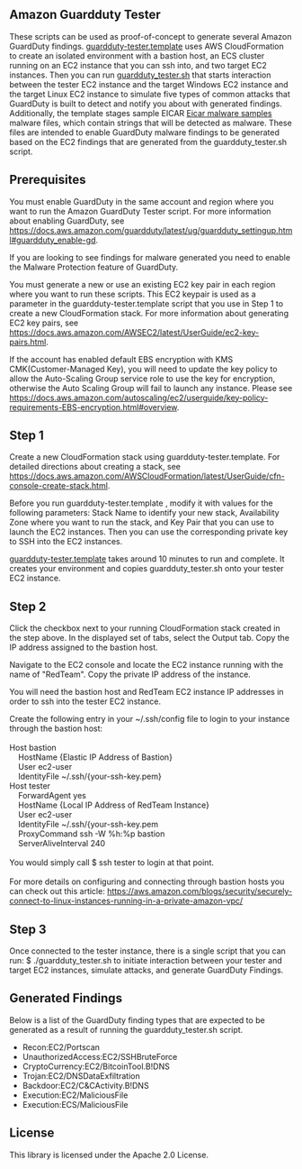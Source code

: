 ## Amazon Guardduty Tester

These scripts can be used as proof-of-concept to generate several Amazon GuardDuty findings. [guardduty-tester.template](https://github.com/awslabs/amazon-guardduty-tester/blob/master/guardduty-tester.template) uses AWS CloudFormation to create an isolated environment with a bastion host, an ECS cluster running on an EC2 instance that you can ssh into, and two target EC2 instances. Then you can run [guardduty_tester.sh](https://github.com/awslabs/amazon-guardduty-tester/blob/master/guardduty_tester.sh) that starts interaction between the tester EC2 instance and the target Windows EC2 instance and the target Linux EC2 instance to simulate five types of common attacks that GuardDuty is built to detect and notify you about with generated findings. Additionally, the template stages sample EICAR [Eicar malware samples](https://www.eicar.org/download-anti-malware-testfile/) malware files, which contain strings that will be detected as malware.  These files are intended to enable GuardDuty malware findings to be generated based on the EC2 findings that are generated from the guardduty_tester.sh script.  

## Prerequisites

You must enable GuardDuty in the same account and region where you want to run the Amazon GuardDuty Tester script. For more information about enabling GuardDuty, see https://docs.aws.amazon.com/guardduty/latest/ug/guardduty_settingup.html#guardduty_enable-gd.

If you are looking to see findings for malware generated you need to enable the Malware Protection feature of GuardDuty.  

You must generate a new or use an existing EC2 key pair in each region where you want to run these scripts. This EC2 keypair is used as a parameter in the guardduty-tester.template script that you use in Step 1 to create a new CloudFormation stack. For more information about generating EC2 key pairs, see https://docs.aws.amazon.com/AWSEC2/latest/UserGuide/ec2-key-pairs.html.

If the account has enabled default EBS encryption with KMS CMK(Customer-Managed Key), you will need to update the key policy to allow the Auto-Scaling Group service role to use the key for encryption, otherwise the Auto Scaling Group will fail to launch any instance. Please see https://docs.aws.amazon.com/autoscaling/ec2/userguide/key-policy-requirements-EBS-encryption.html#overview.

## Step 1

Create a new CloudFormation stack using guardduty-tester.template. For detailed directions about creating a stack, see https://docs.aws.amazon.com/AWSCloudFormation/latest/UserGuide/cfn-console-create-stack.html.

Before you run guardduty-tester.template , modify it with values for the following parameters: Stack Name to identify your new stack, Availability Zone where you want to run the stack, and Key Pair that you can use to launch the EC2 instances. Then you can use the corresponding private key to SSH into the EC2 instances.

[guardduty-tester.template](https://github.com/awslabs/amazon-guardduty-tester/blob/master/guardduty-tester.template) takes around 10 minutes to run and complete. It creates your environment and copies guardduty_tester.sh onto your tester EC2 instance.

## Step 2

Click the checkbox next to your running CloudFormation stack created in the step above. In the displayed set of tabs, select the Output tab. Copy the IP address assigned to the bastion host.

Navigate to the EC2 console and locate the EC2 instance running with the name of "RedTeam".  Copy the private IP address of the instance.   

You will need the bastion host and RedTeam EC2 instance IP addresses in order to ssh into the tester EC2 instance.

Create the following entry in your ~/.ssh/config file to login to your instance through the bastion host:</br>
</br>
Host bastion</br>
&nbsp;&nbsp;&nbsp;&nbsp;HostName {Elastic IP Address of Bastion}</br>
&nbsp;&nbsp;&nbsp;&nbsp;User ec2-user</br>
&nbsp;&nbsp;&nbsp;&nbsp;IdentityFile ~/.ssh/{your-ssh-key.pem}</br>
Host tester</br>
&nbsp;&nbsp;&nbsp;&nbsp;ForwardAgent yes</br>
&nbsp;&nbsp;&nbsp;&nbsp;HostName {Local IP Address of RedTeam Instance}</br>
&nbsp;&nbsp;&nbsp;&nbsp;User ec2-user</br>
&nbsp;&nbsp;&nbsp;&nbsp;IdentityFile ~/.ssh/{your-ssh-key.pem</br>
&nbsp;&nbsp;&nbsp;&nbsp;ProxyCommand ssh -W %h:%p bastion</br>
&nbsp;&nbsp;&nbsp;&nbsp;ServerAliveInterval 240</br>
</br>
You would simply call $ ssh tester to login at that point. </br>
</br>
For more details on configuring and connecting through bastion hosts you can check out this article:
https://aws.amazon.com/blogs/security/securely-connect-to-linux-instances-running-in-a-private-amazon-vpc/
</br>
## Step 3

Once connected to the tester instance, there is a single script that you can run:
$ ./guardduty_tester.sh to initiate interaction between your tester and target EC2 instances, simulate attacks, and generate GuardDuty Findings.


## Generated Findings
Below is a list of the GuardDuty finding types that are expected to be generated as a result of running the guardduty_tester.sh script.

* Recon:EC2/Portscan
* UnauthorizedAccess:EC2/SSHBruteForce
* CryptoCurrency:EC2/BitcoinTool.B!DNS
* Trojan:EC2/DNSDataExfiltration
* Backdoor:EC2/C&CActivity.B!DNS
* Execution:EC2/MaliciousFile
* Execution:ECS/MaliciousFile


## License

This library is licensed under the Apache 2.0 License. 
